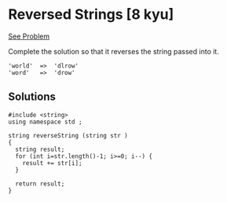 # Reversed Strings [8 kyu]

[See Problem](https://www.codewars.com/kata/5168bb5dfe9a00b126000018)

Complete the solution so that it reverses the string passed into it.

```
'world'  =>  'dlrow'
'word'   =>  'drow'
```

## Solutions

```
#include <string>
using namespace std ; 

string reverseString (string str )
{
  string result;
  for (int i=str.length()-1; i>=0; i--) {
    result += str[i];
  }
  
  return result;
}
```
